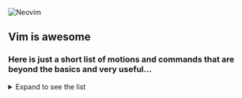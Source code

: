 ![Neovim](https://img.shields.io/badge/editor-Neovim-green?logo=neovim&style=plastic)
## Vim is awesome
### Here is just a short list of motions and commands that are beyond the basics and very useful...
<details>
  <summary>Expand to see the list</summary>
<!--
**joelpalmer/joelpalmer** is a ✨ _special_ ✨ repository because its `README.md` (this file) appears on your GitHub profile.
-->
	
### Indenting
---------
- normal indent 5 lines: `5>>` ← FYI `ysiw` or with a W
- visual block: `Vjj>`
- Curlies: `>%` from the brace
- Paste and be aligned in new location: `]p` as opposed to just `p`
- Indent a range of line in ex: `:4,8>` 
- Indent with markers `ma` where to start `>'a` where to end
- Indent to line num: `>12gg` 
- Indent paragraph: `>}`
- Indent to top of screen: `>H`
- Indent everything: `gg=G`

### Motions
------
- `H`, `L`, `M`  → Go to High(top), Low(bottom), Middle of page

### Scroll
------
- <kbd>Ctrl</kbd> + <kbd>d</kbd> - move half screen down
- <kbd>Ctrl</kbd> + <kbd>u</kbd> - move half screen up
- <kbd>Ctrl</kbd> + <kbd>y</kbd> - move down one line
- <kbd>Ctrl</kbd> + <kbd>e</kbd> - move up one line

### Ex
---
Duplicate/move lines:
- `:t.` - duplicate line
- `:t 7` - copy it after line 7
- `:v/foo/m$` - moves not matching lines to EOF!

Other:
- `:w anotherfilename` is "saveas "
    - substitute filename with some cmd and buffer will go out to it - `:w !cat`
- `:earlier` -- go back in to by mins 15m and get back by :later
- `:.!` date or whatever command to have it dumped in to your window- the . is key
		- similar to :r! but r opens a new line and . overwrites current line!!
		- date (or whatever cmd on a line) and then run !$sh
- :arga -- add multiple files unlike with e
- :tab sball -- open buffers in tabs then use gt and gT
- :%TOhtml - creates an html page of your buffer
- :v/PATTERN/d -- delete lines that don't match pattern
- :e %:h/<filename> to create file in same directory 

### More stuff
---
- ' for mark line and backtick for exact location!
- . is current line and $ is last like in : commands
- * next occurence of word under curson
- s delete and insert like x + i
- B and E for space separated words
- '.  -- last edited line!!!
- g; -- last edit position!
- I -- insert at beginning of line
- ctrl-a -- increment- ADD!
- . -- repeat last command
- <kbd>ctrl</kbd> + <kbd>r</kbd> + whatever in command mode or insert 
	- % -- go to matching brace
	- . -- last inserted text
- q: -- command window history!
- mC and mT for code and test and then 'C and 'T
- registers -- "kyy and then "kp to paste it
- 0 register only gets populated with yanked text, not deleted. Handy for copy, delete, replace etc.
- 1 register holds last delete or change, see last bullet
	- 1-9 hold the last deletes 
  - . register has last inserted text no matter how it was inserted
- qm -- record macro under arbitrary m register
- xp: -- swap char with next char
- + to go to start of next line or first non blank character
- g+ and g- go back and forward in time
- `dab` and `daB` for delete around brackets and parens
- dt<kbd>space</kbd> and ct<kbd>space</kbd> -- delete or change up to space!!! or just dW cW!
- de -- delete everything til the end of the word and then . to repeat
- ci -- change in
- C -- just like D put puts you in insert mode
- ddp -- move current line down a row - it swaps with below line
- xp -- swap current char with next
- <kbd>ctrl</kbd> + <<kbd>f</kbd> forward a page and ctrl-b backward a page
- zt or z<kbd>return</kbd> and zb make current line top or bottom of page, like zz centers it!
- df<kbd>space</kbd> delete up to and including next space
- dt. -- delete until .
- ye -- copy/yank text from here to end of word
- cc -- cut current line or S
- B & E use whitespace a delimeters
- g; (last place you made a change!) and g, move forward and backwards through the changelist!
	- '. will go to last edited line and `. will go to last edit position 
	- ctrl-o (old) up jump list and ctrl-i down jump list through jump list :ju 
	- :changes - change list!
	- gv -- reselects last visual selection
	- :verbose set whatev? - tells you where it was set or unset
		- also works with maps and highlights 
- q: browse, edit and execute from your command history
- q/ for search history - ctrl-c to exit
- vim http://... to open web page source
- gi -- go to position of last insert stopped
- ctrl-z or for sub shell :sh to go out to zsh and the fg to come back
- == correct indentation based on line above
- mksession -- !
- `set list` to show whitespace etc
- = for fix indenting in GQL and JS etc!
- surround Vv and then S and what you want to surround with!!!
- G=gg -- auto re-indent entire document
- <kbd>`</kbd>> + <<kbd>.</kbd> -- jump to last mod location --  '. last line
- das or dis to delete sentence.
- dap or dip to delete a paragraph
- d) delete from cursor to end of sentence as long as there are no dots - use das usually
- dT<char> delete backwords to char
- gi - last insert location

Spelling:
- 1z= takes the first spelling suggestion
- zg - add spelling word
- z= -- look at spelling suggestions
</details>
